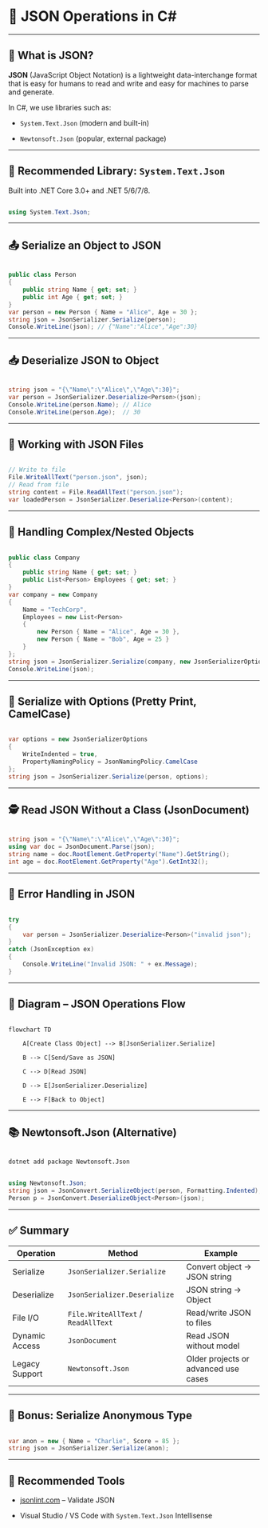 # 🧾 JSON Operations in C#



---



## 📌 What is JSON?



**JSON** (JavaScript Object Notation) is a lightweight data-interchange format that is easy for humans to read and write and easy for machines to parse and generate.



In C#, we use libraries such as:



- `System.Text.Json` (modern and built-in)

- `Newtonsoft.Json` (popular, external package)



---



## 🔧 Recommended Library: `System.Text.Json`



Built into .NET Core 3.0+ and .NET 5/6/7/8.



```csharp

using System.Text.Json;

```



---



## 📤 Serialize an Object to JSON



```csharp

public class Person
{
    public string Name { get; set; }
    public int Age { get; set; }
}
var person = new Person { Name = "Alice", Age = 30 };
string json = JsonSerializer.Serialize(person);
Console.WriteLine(json); // {"Name":"Alice","Age":30}

```



---



## 📥 Deserialize JSON to Object



```csharp

string json = "{\"Name\":\"Alice\",\"Age\":30}";
var person = JsonSerializer.Deserialize<Person>(json);
Console.WriteLine(person.Name); // Alice
Console.WriteLine(person.Age);  // 30

```



---



## 📑 Working with JSON Files



```csharp

// Write to file
File.WriteAllText("person.json", json);
// Read from file
string content = File.ReadAllText("person.json");
var loadedPerson = JsonSerializer.Deserialize<Person>(content);

```



---



## 🧪 Handling Complex/Nested Objects



```csharp

public class Company
{
    public string Name { get; set; }
    public List<Person> Employees { get; set; }
}
var company = new Company
{
    Name = "TechCorp",
    Employees = new List<Person>
    {
        new Person { Name = "Alice", Age = 30 },
        new Person { Name = "Bob", Age = 25 }
    }
};
string json = JsonSerializer.Serialize(company, new JsonSerializerOptions { WriteIndented = true });
Console.WriteLine(json);

```



---



## 🔄 Serialize with Options (Pretty Print, CamelCase)



```csharp

var options = new JsonSerializerOptions
{
    WriteIndented = true,
    PropertyNamingPolicy = JsonNamingPolicy.CamelCase
};
string json = JsonSerializer.Serialize(person, options);

```



---



## 🕵️ Read JSON Without a Class (JsonDocument)



```csharp

string json = "{\"Name\":\"Alice\",\"Age\":30}";
using var doc = JsonDocument.Parse(json);
string name = doc.RootElement.GetProperty("Name").GetString();
int age = doc.RootElement.GetProperty("Age").GetInt32();

```



---



## 🚫 Error Handling in JSON



```csharp

try
{
    var person = JsonSerializer.Deserialize<Person>("invalid json");
}
catch (JsonException ex)
{
    Console.WriteLine("Invalid JSON: " + ex.Message);
}

```



---



## 🧭 Diagram – JSON Operations Flow



```mermaid

flowchart TD

    A[Create Class Object] --> B[JsonSerializer.Serialize]

    B --> C[Send/Save as JSON]

    C --> D[Read JSON]

    D --> E[JsonSerializer.Deserialize]

    E --> F[Back to Object]

```



---



## 📚 Newtonsoft.Json (Alternative)



```bash

dotnet add package Newtonsoft.Json

```



```csharp

using Newtonsoft.Json;
string json = JsonConvert.SerializeObject(person, Formatting.Indented);
Person p = JsonConvert.DeserializeObject<Person>(json);

```



---



## ✅ Summary



| Operation | Method | Example |
| ----- | ------ | ----- |
| Serialize | `JsonSerializer.Serialize` | Convert object → JSON string |
| Deserialize | `JsonSerializer.Deserialize` | JSON string → Object |
| File I/O | `File.WriteAllText` / `ReadAllText` | Read/write JSON to files |
| Dynamic Access | `JsonDocument` | Read JSON without model |
| Legacy Support | `Newtonsoft.Json` | Older projects or advanced use cases |



---



## 🧪 Bonus: Serialize Anonymous Type



```csharp

var anon = new { Name = "Charlie", Score = 85 };
string json = JsonSerializer.Serialize(anon);

```



---



## 🧰 Recommended Tools



- [jsonlint.com](https://jsonlint.com/) – Validate JSON

- Visual Studio / VS Code with `System.Text.Json` Intellisense
